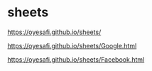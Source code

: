 # sheets

https://oyesafi.github.io/sheets/

https://oyesafi.github.io/sheets/Google.html

https://oyesafi.github.io/sheets/Facebook.html
